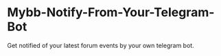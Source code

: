 # Mybb-Notify-From-Your-Telegram-Bot
Get notified of your latest forum events by your own telegram bot.
